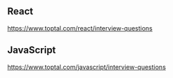 ## React
https://www.toptal.com/react/interview-questions

## JavaScript
https://www.toptal.com/javascript/interview-questions